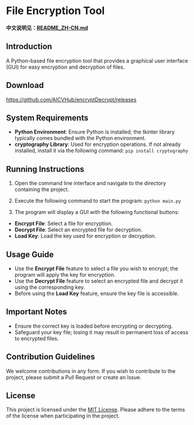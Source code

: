 # File Encryption Tool
**中文说明见：[README_ZH-CN.md](https://github.com/AICVHub/encryptDecrypt/blob/main/README_ZH-CN.md)** 

## Introduction
A Python-based file encryption tool that provides a graphical user interface (GUI) for easy encryption and decryption of files.

## Download
https://github.com/AICVHub/encryptDecrypt/releases

## System Requirements
- **Python Environment**: Ensure Python is installed; the tkinter library typically comes bundled with the Python environment.
- **cryptography Library**: Used for encryption operations. If not already installed, install it via the following command:
`pip install cryptography`


## Running Instructions
1. Open the command line interface and navigate to the directory containing the project.
2. Execute the following command to start the program:
`python main.py`

3. The program will display a GUI with the following functional buttons:
- **Encrypt File**: Select a file for encryption.
- **Decrypt File**: Select an encrypted file for decryption.
- **Load Key**: Load the key used for encryption or decryption.

## Usage Guide
- Use the **Encrypt File** feature to select a file you wish to encrypt; the program will apply the key for encryption.
- Use the **Decrypt File** feature to select an encrypted file and decrypt it using the corresponding key.
- Before using the **Load Key** feature, ensure the key file is accessible.

## Important Notes
- Ensure the correct key is loaded before encrypting or decrypting.
- Safeguard your key file; losing it may result in permanent loss of access to encrypted files.

## Contribution Guidelines
We welcome contributions in any form. If you wish to contribute to the project, please submit a Pull Request or create an Issue.

## License
This project is licensed under the [MIT License](LICENSE). Please adhere to the terms of the license when participating in the project.